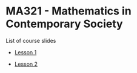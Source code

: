 # MA321 - Mathematics in Contemporary Society

List of course slides

- [Lesson 1](Lesson01-Unit-5A.html)

- [Lesson 2](Lesson02-Unit-5B.html)
